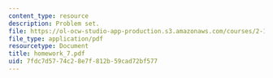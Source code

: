 ```yaml
---
content_type: resource
description: Problem set.
file: https://ol-ocw-studio-app-production.s3.amazonaws.com/courses/2-154-maneuvering-and-control-of-surface-and-underwater-vehicles-13-49-fall-2004/7fdc7d5774c28e7f812b59cad72bf577_homework_7.pdf
file_type: application/pdf
resourcetype: Document
title: homework_7.pdf
uid: 7fdc7d57-74c2-8e7f-812b-59cad72bf577
---
```

